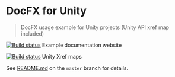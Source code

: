 # DocFX for Unity

> DocFX usage example for Unity projects (Unity API xref map included)

[![Build status](https://ci.appveyor.com/api/projects/status/00mejohk0tfxqy7x/branch/master?svg=true)](https://ci.appveyor.com/project/NormandErwan/docfxforunity/branch/master) Example documentation website

[![Build status](https://ci.appveyor.com/api/projects/status/00mejohk0tfxqy7x/branch/UnityXrefMaps?svg=true)](https://ci.appveyor.com/project/NormandErwan/docfxforunity/branch/UnityXrefMaps) Unity Xref maps

See [README.md](https://github.com/NormandErwan/DocFxForUnity/blob/master/README.md) on the `master` branch for details.